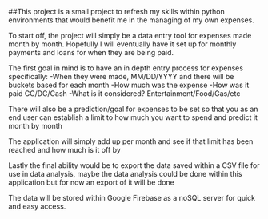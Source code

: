 ##This project is a small project to refresh my skills within python environments that would benefit me in the managing of my own expenses.

To start off, the project will simply be a data entry tool for expenses made month by month. Hopefully I will eventually have it set up for monthly payments and loans for when they are being paid.

The first goal in mind is to have an in depth entry process for expenses specifically:
-When they were made, MM/DD/YYYY and there will be buckets based for each month
-How much was the expense
-How was it paid CC/DC/Cash
-What is it considered? Entertainment/Food/Gas/etc

There will also be a prediction/goal for expenses to be set so that you as an end user can establish a limit to how much you want to spend and predict it month by month

The application will simply add up per month and see if that limit has been reached and how much is it off by

Lastly the final ability would be to export the data saved within a CSV file for use in data analysis, maybe the data analysis could be done within this application but for now an export of it will be done

The data will be stored within Google Firebase as a noSQL server for quick and easy access.